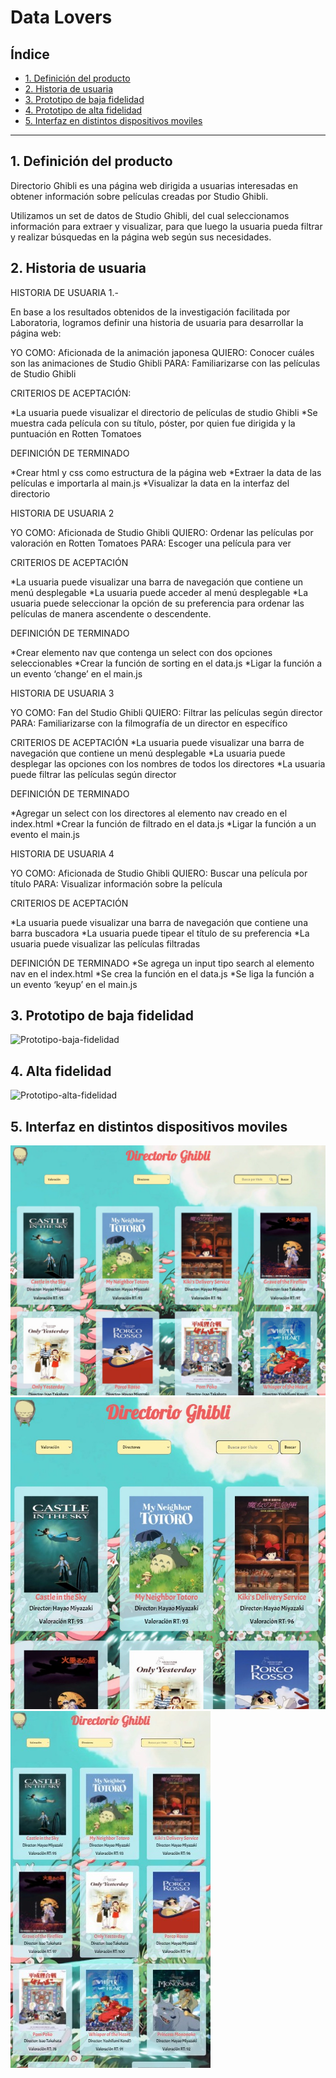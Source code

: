 # Data Lovers

## Índice

* [1. Definición del producto](#1-Definición-del-producto)
* [2. Historia de usuaria](#2-Historia-de-usuaria)
* [3. Prototipo de baja fidelidad](#3-Prototipo-de-baja-fidelidad)
* [4. Prototipo de alta fidelidad](#4-Prototipo-de-alta-fidelidad)
* [5. Interfaz en distintos dispositivos moviles](#5-Interfaz-en-distintos-dispositivos-moviles)


***

## 1. Definición del producto

Directorio Ghibli es una página web dirigida a usuarias interesadas en obtener información sobre películas creadas por Studio Ghibli.

Utilizamos un set de datos de Studio Ghibli, del cual seleccionamos información para extraer y visualizar, para que luego la usuaria pueda filtrar y realizar búsquedas en la página web según sus necesidades.

## 2. Historia de usuaria

HISTORIA DE USUARIA 1.-

En base a los resultados obtenidos de la investigación facilitada por Laboratoria, logramos definir una historia de usuaria para desarrollar la página web:


YO COMO: Aficionada de la animación japonesa
QUIERO: Conocer cuáles son las animaciones de Studio Ghibli
PARA: Familiarizarse con las películas de Studio Ghibli


CRITERIOS DE ACEPTACIÓN:

*La usuaria puede visualizar el directorio de películas de studio Ghibli
*Se muestra cada película con su título, póster, por quien fue dirigida y la puntuación en Rotten Tomatoes

DEFINICIÓN DE TERMINADO

*Crear html y css como estructura de la página web
*Extraer la data de las películas e importarla al main.js
*Visualizar la data en la interfaz del directorio

HISTORIA DE USUARIA 2

YO COMO: Aficionada de Studio Ghibli
QUIERO: Ordenar las películas por valoración en Rotten Tomatoes
PARA: Escoger una película para ver


CRITERIOS DE ACEPTACIÓN

*La usuaria puede visualizar una barra de navegación que contiene un menú desplegable 
*La usuaria puede acceder al menú desplegable
*La usuaria puede seleccionar la opción de su preferencia para ordenar las películas de manera ascendente o descendente.

DEFINICIÓN DE TERMINADO

*Crear elemento nav que contenga un select con dos opciones seleccionables
*Crear la función de sorting en el data.js
*Ligar la función a un evento ‘change’ en el main.js


HISTORIA DE USUARIA 3 

YO COMO: Fan del Studio Ghibli
QUIERO: Filtrar las películas según director
PARA: Familiarizarse con la filmografía de un director en específico


CRITERIOS DE ACEPTACIÓN
*La usuaria puede visualizar una barra de navegación que contiene un menú desplegable
*La usuaria puede desplegar las opciones con los nombres de todos los directores
*La usuaria puede filtrar las películas según director


DEFINICIÓN DE TERMINADO

*Agregar un select con los directores al elemento nav creado en el index.html
*Crear la función de filtrado en el data.js
*Ligar la función a un evento el main.js

HISTORIA DE USUARIA 4

YO COMO: Aficionada de Studio Ghibli
QUIERO: Buscar una película por título
PARA: Visualizar información sobre la película


CRITERIOS DE ACEPTACIÓN

*La usuaria puede visualizar una barra de navegación que contiene una barra buscadora
*La usuaria puede tipear el título de su preferencia
*La usuaria puede visualizar las películas filtradas

DEFINICIÓN DE TERMINADO
*Se agrega un input tipo search al elemento nav en el index.html
*Se crea la función en el data.js
*Se liga la función a un evento ‘keyup’ en el main.js



## 3. Prototipo de baja fidelidad
![Prototipo-baja-fidelidad](src/img/prototipo-baja-fidelidad.jpeg)

## 4. Alta fidelidad
![Prototipo-alta-fidelidad](src/img/prototipo-de-alta-fidelidad.jpeg)

## 5. Interfaz en distintos dispositivos moviles
![interfaz-laptop](src/img/computador.jpeg)
![interfaz-tablet](src/img/tablet.jpeg)
![interfaz-celular](src/img/celular.jpeg)
